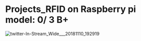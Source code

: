 # Projects_RFID on Raspberry pi model: 0/ 3 B+

 ![twitter-In-Stream_Wide___20181110_192919](https://user-images.githubusercontent.com/59021489/80585723-1b497780-8a14-11ea-8898-3b19c4bef71d.jpg)
